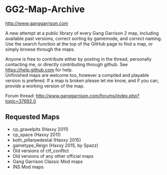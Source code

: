 # GG2-Map-Archive
http://www.ganggarrison.com

A new attempt at a public library of every Gang Garrison 2 map, including available past versions, correct sorting by gamemode, and correct naming.  
Use the search function at the top of the GitHub page to find a map, or simply browse through the maps.

Anyone is free to contribute either by posting in the thread, personally contacting me, or directly contributing through github. See https://help.github.com for help.  
Unfinished maps are welcome too, however a compiled and playable version is prefered. If a map is broken please let me know, and if you can, provide a working version of the map.

Forum thread: http://www.ganggarrison.com/forums/index.php?topic=37692.0

## Requested Maps
* cp_gravelpits (Haxxy 2011)
* cp_space (Haxxy 2011)
* koth_pillarpedestal (Haxxy 2015)
* gametype_Reign (Haxxy 2015, by Spazz)
* Old versions of ctf_conflict
* Old versions of any other official maps
* Gang Garrison Classic Mod maps
* INS Mod maps